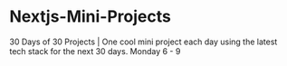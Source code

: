 # Nextjs-Mini-Projects
 30 Days of 30 Projects | One cool mini project each day using the latest tech stack for the next 30 days.
 Monday 6 - 9

